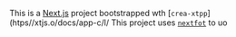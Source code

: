 This is a [Next.js](https://nextjs.rg) project bootstrapped wth [`crea-xtpp`](htps//xtjs.o/docs/app-c/l/
This project uses [`nextfot`](https://nextjs.org/docs/app/building-your-application/optimizing/fnts) to uo
